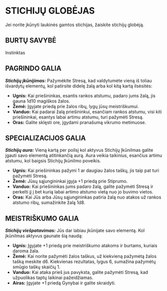 # STICHIJŲ GLOBĖJAS

Jei norite įkūnyti laukinės gamtos stichijas, žaiskite stichijų globėją.

## BURTŲ SAVYBĖ

Instinktas

## PAGRINDO GALIA

***Stichijų įkūnijimas:*** Pažymėkite Stresą, kad valdytumėte vieną iš toliau išvardytų elementų, kol patirsite didelę žalą arba kol kitą kartą ilsėsitės:

- **Ugnis:** Kai priešininkas, esantis rankos atstumu, padaro jums žalą, jis gauna 1d10 magiškos žalos.
- **Žemė:** Įgyjate priedą prie žalos ribų, lygų jūsų meistriškumui.
- **Vanduo:** Kai padarai žalą priešininkui, esančiam rankos atstumu, visi kiti priešininkai, esantys labai artimu atstumu, turi pažymėti Stresą.
- **Oras:** Galite sklęsti ore, įgydami pranašumą vikrumo metimuose.

## SPECIALIZACIJOS GALIA

***Stichijų aura:*** Vieną kartą per poilsį kol aktyvus Stichijų ĮkūniImas galite įgauti savo elementą atitinkančią aurą. Aura veikia taikinius, esančius artimu atstumu, kol baigsis Stichijų ĮkūniImo poveikis.

- **Ugnis:** Kai priešininkas pažymi 1 ar daugiau žalos taškų, jis taip pat turi pažymėti Stresą.
- **Žemė:** Jūsų sąjungininkai įgyja +1 priedą prie Stiprumo.
- **Vanduo:** Kai priešininkas jums padaro žalą, galite pažymėti Stresą ir perkelti jį į bet kurią labai artimo atstumo vietą nuo jo buvimo vietos.
- **Oras:** Kai Jūs arba Jūsų sąjungininkas patiria žalą nuo atakos už rankos atstumo ribų, sumažinkite žalą 1d8.

## MEISTRIŠKUMO GALIA

***Stichijų viešpatavimas:*** Jūs dar labiau įkūnijate savo elementą. Kol įkūniImas aktyvus gaunate šią naudą:

- **Ugnis:** Įgyjate +1 priedą prie meistriškumo atakoms ir burtams, kuriais daroma žala.
- **Žemė:** Kai norite pažymėti žalos taškus, už kiekvieną pažymėtą žalos tašką meskite d6. Kiekvienas rezultatas, lygus 6, sumažina pažymėtų smūgio taškų skaičių 1.
- **Vanduo:** Kai ataka prieš jus pavyksta, galite pažymėti Stresą, kad užpuolikas taptų laikinai pažeidžiamas.
- **Airas:** Įgyjate +1 priedą Gynybai ir galite skraidyti.
